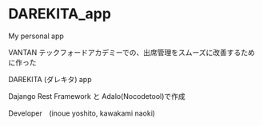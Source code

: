 # DAREKITA_app
My personal app 

VANTAN テックフォードアカデミーでの、出席管理をスムーズに改善するために作った

DAREKITA (ダレキタ) app

Dajango Rest Framework と Adalo(Nocodetool)で作成

Developer　(inoue yoshito, kawakami naoki)
